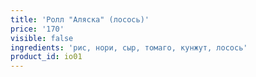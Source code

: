```yaml
---
title: 'Ролл "Аляска" (лосось)'
price: '170'
visible: false
ingredients: 'рис, нори, сыр, томаго, кунжут, лосось'
product_id: io01
---
```


